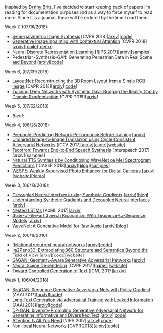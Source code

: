 Inspired by [Denny Britz](https://github.com/dennybritz/deeplearning-papernotes), I've decided to start keeping track of papers I'm reading for documentation purposes and as a way to force myself to read more. Since it is a journal, these will be ordered by the time I read them.

Week 7, (07/16/2018):
- [Semi-parametric Image Synthesis](SIMS.md) [CVPR 2018]\[[arxiv](https://arxiv.org/abs/1804.10992)\]\[[code](https://github.com/xjqicuhk/SIMS)\]
- [Generative Image Inpainting with Contextual Attention](contextual_attention.md) [CVPR 2018]\[[arxiv](https://arxiv.org/abs/1801.07892)\]\[[code](https://github.com/JiahuiYu/generative_inpainting)\]\[[demo](http://jiahuiyu.com/deepfill/)\]
- [Neural Discrete Representation Learning](VQ-VAE.md) [NIPS 2017]\[[arxiv](https://arxiv.org/abs/1711.00937)\]\[[samples](https://avdnoord.github.io/homepage/vqvae/)\]
- [Pedestrian-Synthesis-GAN: Generating Pedestrian Data in Real Scene and Beyond](PS-GAN.md) \[[arxiv](https://arxiv.org/abs/1804.02047)\]\[[code](https://github.com/yueruchen/Pedestrian-Synthesis-GAN)\]

Week 6, (07/09/2018):
- [LayoutNet: Reconstructing the 3D Room Layout from a Single RGB Image](LayoutNet.md) [CVPR 2018]\[[arxiv](https://arxiv.org/abs/1803.08999)\]\[[code](https://github.com/zouchuhang/LayoutNet)\]
- [Training Deep Networks with Synthetic Data: Bridging the Reality Gap by Domain Randomization](synthetic_DR.md) [CVPR 2018]\[[arxiv](https://arxiv.org/abs/1804.06516)\]

Week 5, (07/02/2018):
- _Break_

Week 4, (06/25/2018):
- [Peephole: Predicting Network Performance Before Training](peephole.md) \[[arxiv](https://arxiv.org/abs/1712.03351)\]
- [Unpaired Image-to-Image Translation using Cycle-Consistent Adversarial Networks](CycleGAN.md) [ICCV 2017]\[[arxiv](https://arxiv.org/abs/1703.10593)\]\[[code](https://github.com/junyanz/CycleGAN)\]\[[website](https://junyanz.github.io/CycleGAN/)\]
- [Tacotron: Towards End-to-End Speech Synthesis](SpeechSynthesis/Tacotron.md) [Interspeech 2017]\[[arxiv](https://arxiv.org/abs/1703.10135)\]\[[samples](https://google.github.io/tacotron)\]
- [Natural TTS Synthesis by Conditioning WaveNet on Mel Spectrogram Predictions](SpeechSynthesis/Tacotron2.md) [ICASSP 2018]\[[arxiv](https://arxiv.org/abs/1712.05884)\]\[[blog](https://ai.googleblog.com/2017/12/tacotron-2-generating-human-like-speech.html)\]\[[samples](https://google.github.io/tacotron/)\]
- [WESPE: Weakly Supervised Photo Enhancer for Digital Cameras](WESPE.md) \[[arxiv](https://arxiv.org/abs/1709.01118)\]\[[website](http://www.vision.ee.ethz.ch/~ihnatova/wespe.html)\]\[[demo](http://phancer.com/)\]

Week 3, (06/18/2018):
- [Decoupled Neural Interfaces using Synthetic Gradients](synthetic-gradients.md) \[[arxiv](https://arxiv.org/abs/1608.05343)\]\[[blog](https://deepmind.com/blog/decoupled-neural-networks-using-synthetic-gradients/)\]
- [Understanding Synthetic Gradients and Decoupled Neural Interfaces](understanding-synthetic-gradients.md) \[[arxiv](https://arxiv.org/abs/1703.00522)\]
- [Nested LSTMs](nested-LSTMs.md) [ACML 2017]\[[arxiv](https://arxiv.org/abs/1801.10308)\]
- [State-of-the-art Speech Recognition With Sequence-to-Sequence Models](LAS-v2.md) \[[arxiv](https://arxiv.org/abs/1712.01769)\]
- [WaveNet: A Generative Model for Raw Audio](SpeechSynthesis/wavenet.md) \[[arxiv](https://arxiv.org/abs/1609.03499)\]\[[blog](https://deepmind.com/blog/wavenet-generative-model-raw-audio/)\]

Week 2, (06/11/2018):
- [Relational recurrent neural networks](relational-rnn.md) \[[arxiv](https://arxiv.org/abs/1806.01822)\]\[[code](https://github.com/deepmind/sonnet/blob/master/sonnet/python/modules/relational_memory.py)\]
- [Im2Pano3D: Extrapolating 360 Structure and Semantics Beyond the Field of View](im2pano3d.md) \[[arxiv](https://arxiv.org/abs/1712.04569)\]\[[code](https://github.com/shurans/im2pano3d)\]\[[website](http://im2pano3d.cs.princeton.edu/)\]
- [GAGAN: Geometry-Aware Generative Adversarial Networks](gagan.md) \[[arxiv](https://arxiv.org/abs/1712.00684)\]
- [Neural Scene De-rendering](scene-derendering.md) [CVPR 2017]\[[paper](http://nsd.csail.mit.edu/papers/nsd_cvpr.pdf)\]\[[website](http://nsd.csail.mit.edu/)\]
- [Toward Controlled Generation of Text](SequenceGeneration/controlled-text-generation.md) [ICML 2017]\[[arxiv](https://arxiv.org/abs/1703.00955)\]

Week 1, (06/04/2018):
- [SeqGAN: Sequence Generative Adversarial Nets with Policy Gradient](SequenceGeneration/SeqGAN.md) [AAAI 2017]\[[arxiv](https://arxiv.org/abs/1609.05473)\]\[[code](https://github.com/LantaoYu/SeqGAN)\]
- [Long Text Generation via Adversarial Training with Leaked Information](SequenceGeneration/LeakGAN.md) [AAAI 2018]\[[arxiv](https://arxiv.org/abs/1709.08624)\]\[[code](https://github.com/CR-Gjx/LeakGAN)\]
- [DP-GAN: Diversity-Promoting Generative Adversarial Network for Generating Informative and Diversified Text](SequenceGeneration/DP-GAN.md) \[[arxiv](https://arxiv.org/abs/1802.01345)\]\[[code](https://github.com/lancopku/DPGAN)\]
- [Attention Is All You Need](transformer.md) [NIPS 2017]\[[arxiv](https://arxiv.org/abs/1706.03762)\]\[[code](https://github.com/tensorflow/tensor2tensor/blob/master/tensor2tensor/models/transformer.py)\]
- [Non-local Neural Networks](nonlocal-net.md) [CVPR 2018]\[[arxiv](https://arxiv.org/abs/1711.07971)\]\[[code](https://github.com/facebookresearch/video-nonlocal-net)\]
